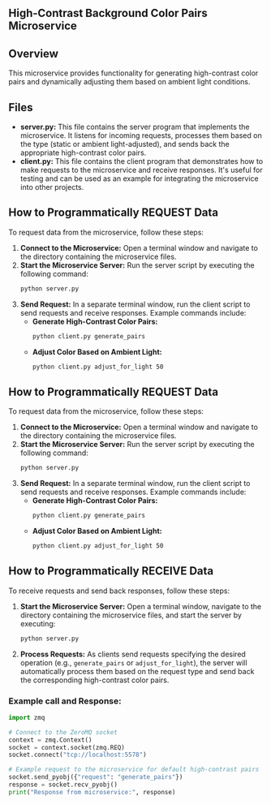 ## High-Contrast Background Color Pairs Microservice 

## Overview 
This microservice provides functionality for generating high-contrast color pairs and dynamically adjusting them based on ambient light conditions. 

## Files
- **server.py:** This file contains the server program that implements the microservice. It listens for incoming requests, processes them based on the type (static or ambient light-adjusted), and sends back the appropriate high-contrast color pairs.
- **client.py:** This file contains the client program that demonstrates how to make requests to the microservice and receive responses. It's useful for testing and can be used as an example for integrating the microservice into other projects.

## How to Programmatically REQUEST Data
To request data from the microservice, follow these steps:

1. **Connect to the Microservice:** Open a terminal window and navigate to the directory containing the microservice files.
2. **Start the Microservice Server:** Run the server script by executing the following command:
   ```bash
   python server.py
   ```
3. **Send Request:** In a separate terminal window, run the client script to send requests and receive responses. Example commands include:
   - **Generate High-Contrast Color Pairs:** 
     ```bash
     python client.py generate_pairs
     ```
   - **Adjust Color Based on Ambient Light:**
     ```bash
     python client.py adjust_for_light 50
     ```

## How to Programmatically REQUEST Data
To request data from the microservice, follow these steps:

1. **Connect to the Microservice:** Open a terminal window and navigate to the directory containing the microservice files.
2. **Start the Microservice Server:** Run the server script by executing the following command:
   ```bash
   python server.py
   ```
3. **Send Request:** In a separate terminal window, run the client script to send requests and receive responses. Example commands include:
   - **Generate High-Contrast Color Pairs:**
     ```bash
     python client.py generate_pairs
     ```
   - **Adjust Color Based on Ambient Light:**
     ```bash
     python client.py adjust_for_light 50
     ```

## How to Programmatically RECEIVE Data
To receive requests and send back responses, follow these steps:

1. **Start the Microservice Server:** Open a terminal window, navigate to the directory containing the microservice files, and start the server by executing:
   ```bash
   python server.py
   ```
2. **Process Requests:** As clients send requests specifying the desired operation (e.g., `generate_pairs` or `adjust_for_light`), the server will automatically process them based on the request type and send back the corresponding high-contrast color pairs.

### Example call and Response:
```python
import zmq

# Connect to the ZeroMQ socket
context = zmq.Context()
socket = context.socket(zmq.REQ)
socket.connect("tcp://localhost:5578")

# Example request to the microservice for default high-contrast pairs
socket.send_pyobj({"request": "generate_pairs"})
response = socket.recv_pyobj()
print("Response from microservice:", response)
```
